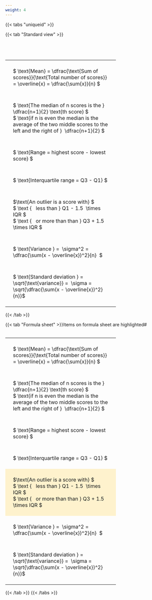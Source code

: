 ```yaml
---
weight: 4
---
```


{{< tabs "uniqueid" >}}

{{< tab "Standard view" >}}

#  
<br>
<style type="text/css">
#T_14dfa th.col_heading {
  text-align: left;
  font-size: 1em;
}
#T_14dfa td {
  text-align: left;
  font-size: 1em;
  padding: 1.5em;
}
#T_14dfa_row0_col0, #T_14dfa_row1_col0, #T_14dfa_row2_col0, #T_14dfa_row3_col0, #T_14dfa_row4_col0, #T_14dfa_row5_col0, #T_14dfa_row6_col0 {
  width: 300px;
  white-space: pre-wrap;
}
</style>
<table id="T_14dfa">
  <thead>
  </thead>
  <tbody>
    <tr>
      <td id="T_14dfa_row0_col0" class="data row0 col0" >$ \text{Mean} = \dfrac{\text{Sum of scores}}{\text{Total number of scores}} = \overline{x} = \dfrac{\sum{x}}{n} $</td>
    </tr>
    <tr>
      <td id="T_14dfa_row1_col0" class="data row1 col0" >$ \text{The median of n scores is the } \dfrac{n+1}{2} \text{th score} $
$ \text{if n is even the median is the average of the two middle scores to the left and the right of }  \dfrac{n+1}{2} $</td>
    </tr>
    <tr>
      <td id="T_14dfa_row2_col0" class="data row2 col0" >$ \text{Range = highest score - lowest score} $</td>
    </tr>
    <tr>
      <td id="T_14dfa_row3_col0" class="data row3 col0" >$ \text{Interquartile range = Q3 - Q1} $</td>
    </tr>
    <tr>
      <td id="T_14dfa_row4_col0" class="data row4 col0" >$\text{An outlier is a score with} $
$ \text {   less than } Q1 - 1.5  \times IQR $
$ \text {   or more than than } Q3 + 1.5  \times IQR $</td>
    </tr>
    <tr>
      <td id="T_14dfa_row5_col0" class="data row5 col0" >$ \text{Variance } =  \sigma^2 = \dfrac{\sum(x - \overline{x})^2}{n}  $</td>
    </tr>
    <tr>
      <td id="T_14dfa_row6_col0" class="data row6 col0" >$ \text{Standard deviation } = \sqrt{\text{variance}} =  \sigma = \sqrt{\dfrac{\sum(x - \overline{x})^2}{n}}$</td>
    </tr>
  </tbody>
</table>
{{< /tab >}}

{{< tab "Formula sheet" >}}Items on formula sheet are highlighted#  
<br>
<style type="text/css">
#T_1d5f0 th.col_heading {
  text-align: left;
  font-size: 1em;
}
#T_1d5f0 td {
  text-align: left;
  font-size: 1em;
  padding: 1.5em;
}
#T_1d5f0_row0_col0, #T_1d5f0_row1_col0, #T_1d5f0_row2_col0, #T_1d5f0_row3_col0, #T_1d5f0_row5_col0, #T_1d5f0_row6_col0 {
  width: 300px;
  white-space: pre-wrap;
}
#T_1d5f0_row4_col0 {
  width: 300px;
  background-color: rgba(255,194,10, 0.2);
  white-space: pre-wrap;
}
</style>
<table id="T_1d5f0">
  <thead>
  </thead>
  <tbody>
    <tr>
      <td id="T_1d5f0_row0_col0" class="data row0 col0" >$ \text{Mean} = \dfrac{\text{Sum of scores}}{\text{Total number of scores}} = \overline{x} = \dfrac{\sum{x}}{n} $</td>
    </tr>
    <tr>
      <td id="T_1d5f0_row1_col0" class="data row1 col0" >$ \text{The median of n scores is the } \dfrac{n+1}{2} \text{th score} $
$ \text{if n is even the median is the average of the two middle scores to the left and the right of }  \dfrac{n+1}{2} $</td>
    </tr>
    <tr>
      <td id="T_1d5f0_row2_col0" class="data row2 col0" >$ \text{Range = highest score - lowest score} $</td>
    </tr>
    <tr>
      <td id="T_1d5f0_row3_col0" class="data row3 col0" >$ \text{Interquartile range = Q3 - Q1} $</td>
    </tr>
    <tr>
      <td id="T_1d5f0_row4_col0" class="data row4 col0" >$\text{An outlier is a score with} $
$ \text {   less than } Q1 - 1.5  \times IQR $
$ \text {   or more than than } Q3 + 1.5  \times IQR $</td>
    </tr>
    <tr>
      <td id="T_1d5f0_row5_col0" class="data row5 col0" >$ \text{Variance } =  \sigma^2 = \dfrac{\sum(x - \overline{x})^2}{n}  $</td>
    </tr>
    <tr>
      <td id="T_1d5f0_row6_col0" class="data row6 col0" >$ \text{Standard deviation } = \sqrt{\text{variance}} =  \sigma = \sqrt{\dfrac{\sum(x - \overline{x})^2}{n}}$</td>
    </tr>
  </tbody>
</table>
{{< /tab >}}
{{< /tabs >}}